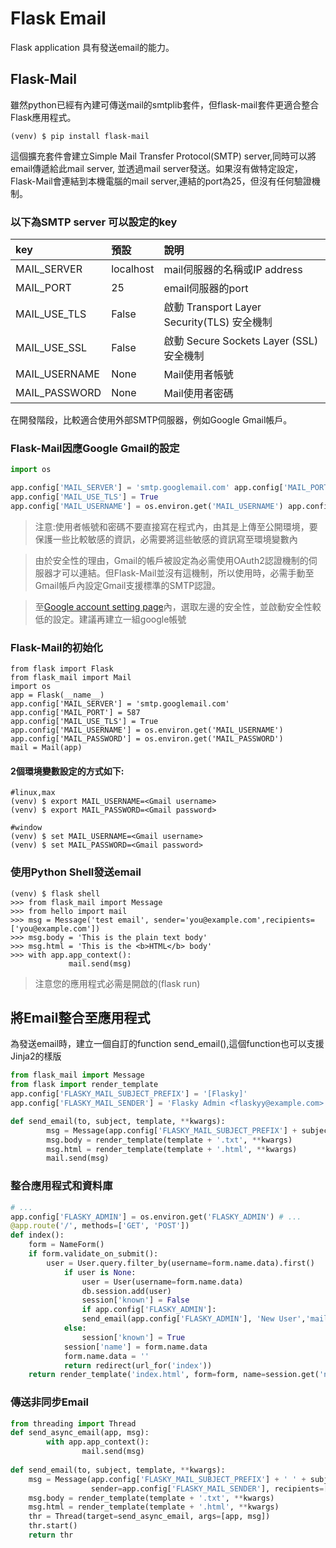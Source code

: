 # Flask Email
Flask application 具有發送email的能力。

## Flask-Mail
雖然python已經有內建可傳送mail的smtplib套件，但flask-mail套件更適合整合Flask應用程式。

```
(venv) $ pip install flask-mail
```

這個擴充套件會建立Simple Mail Transfer Protocol(SMTP) server,同時可以將email傳遞給此mail server, 並透過mail server發送。如果沒有做特定設定，Flask-Mail會連結到本機電腦的mail server,連結的port為25，但沒有任何驗證機制。

### 以下為SMTP server 可以設定的key

| key | 預設 | 說明 |
|:--|:--|:--|
| MAIL_SERVER | localhost | mail伺服器的名稱或IP address |
| MAIL_PORT | 25 | email伺服器的port |
| MAIL_USE_TLS | False | 啟動 Transport Layer Security(TLS) 安全機制|
| MAIL_USE_SSL | False | 啟動 Secure Sockets Layer (SSL) 安全機制 |
| MAIL_USERNAME | None | Mail使用者帳號 |
| MAIL_PASSWORD | None | Mail使用者密碼 |

在開發階段，比較適合使用外部SMTP伺服器，例如Google Gmail帳戶。

### Flask-Mail因應Google Gmail的設定

```python
import os

app.config['MAIL_SERVER'] = 'smtp.googlemail.com' app.config['MAIL_PORT'] = 587
app.config['MAIL_USE_TLS'] = True 
app.config['MAIL_USERNAME'] = os.environ.get('MAIL_USERNAME') app.config['MAIL_PASSWORD'] = os.environ.get('MAIL_PASSWORD')
```

> 注意:使用者帳號和密碼不要直接寫在程式內，由其是上傳至公開環境，要保護一些比較敏感的資訊，必需要將這些敏感的資訊寫至環境變數內

> 由於安全性的理由，Gmail的帳戶被設定為必需使用OAuth2認證機制的伺服器才可以連結。但Flask-Mail並沒有這機制，所以使用時，必需手動至Gmail帳戶內設定Gmail支援標準的SMTP認證。

> 至[Google account setting page](https://myaccount.google.com)內，選取左邊的安全性，並啟動安全性較低的設定。建議再建立一組google帳號

### Flask-Mail的初始化

```
from flask import Flask
from flask_mail import Mail
import os
app = Flask(__name__)
app.config['MAIL_SERVER'] = 'smtp.googlemail.com'
app.config['MAIL_PORT'] = 587
app.config['MAIL_USE_TLS'] = True
app.config['MAIL_USERNAME'] = os.environ.get('MAIL_USERNAME')
app.config['MAIL_PASSWORD'] = os.environ.get('MAIL_PASSWORD')
mail = Mail(app)
```

#### 2個環境變數設定的方式如下:

```
#linux,max
(venv) $ export MAIL_USERNAME=<Gmail username> 
(venv) $ export MAIL_PASSWORD=<Gmail password>

#window
(venv) $ set MAIL_USERNAME=<Gmail username> 
(venv) $ set MAIL_PASSWORD=<Gmail password>
```

### 使用Python Shell發送email

```
(venv) $ flask shell
>>> from flask_mail import Message
>>> from hello import mail
>>> msg = Message('test email', sender='you@example.com',recipients=['you@example.com'])
>>> msg.body = 'This is the plain text body'
>>> msg.html = 'This is the <b>HTML</b> body'
>>> with app.app_context():
			 mail.send(msg)
```

> 注意您的應用程式必需是開啟的(flask run)

## 將Email整合至應用程式

為發送email時，建立一個自訂的function send_email(),這個function也可以支援Jinja2的樣版

```python
from flask_mail import Message 
from flask import render_template
app.config['FLASKY_MAIL_SUBJECT_PREFIX'] = '[Flasky]'
app.config['FLASKY_MAIL_SENDER'] = 'Flasky Admin <flaskyy@example.com>'

def send_email(to, subject, template, **kwargs):
		msg = Message(app.config['FLASKY_MAIL_SUBJECT_PREFIX'] + subject,sender=app.config['FLASKY_MAIL_SENDER'],recipients=[to])
		msg.body = render_template(template + '.txt', **kwargs)
		msg.html = render_template(template + '.html', **kwargs)
		mail.send(msg)
```

### 整合應用程式和資料庫

```python
# ...
app.config['FLASKY_ADMIN'] = os.environ.get('FLASKY_ADMIN') # ...
@app.route('/', methods=['GET', 'POST'])
def index():
	form = NameForm()
	if form.validate_on_submit():
		user = User.query.filter_by(username=form.name.data).first() 
			if user is None:
				user = User(username=form.name.data)
				db.session.add(user) 
				session['known'] = False
				if app.config['FLASKY_ADMIN']:
                send_email(app.config['FLASKY_ADMIN'], 'New User','mail/new_user', user=user)
			else:
				session['known'] = True
			session['name'] = form.name.data 
			form.name.data = ''
			return redirect(url_for('index'))
	return render_template('index.html', form=form, name=session.get('name'), known=session.get('known', False))
```


### 傳送非同步Email

```python
from threading import Thread
def send_async_email(app, msg): 
		with app.app_context():
				mail.send(msg)
				
def send_email(to, subject, template, **kwargs):
    msg = Message(app.config['FLASKY_MAIL_SUBJECT_PREFIX'] + ' ' + subject,
                  sender=app.config['FLASKY_MAIL_SENDER'], recipients=[to])
    msg.body = render_template(template + '.txt', **kwargs)
    msg.html = render_template(template + '.html', **kwargs)
    thr = Thread(target=send_async_email, args=[app, msg])
    thr.start()
    return thr

```






